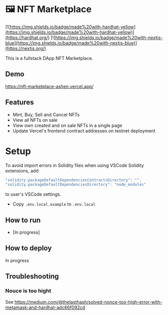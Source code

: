 # 🖼️ NFT Marketplace

[![https://img.shields.io/badge/made%20with-hardhat-yellow](https://img.shields.io/badge/made%20with-hardhat-yellow)](https://hardhat.org/)
[![https://img.shields.io/badge/made%20with-nextjs-blue](https://img.shields.io/badge/made%20with-nextjs-blue)](https://nextjs.org/)

This is a fullstack DApp NFT Marketplace.

## Demo

https://nft-marketplace-ashen.vercel.app/

## Features

- Mint, Buy, Sell and Cancel NFTs
- View all NFTs on sale
- View own created and on sale NFTs in a single page
- Update Vercel's frontend contract addresses on testnet deployment

# Setup

To avoid import errors in Solidity files when using VSCode Solidity extensions, add

```js
"solidity.packageDefaultDependenciesContractsDirectory": "",
"solidity.packageDefaultDependenciesDirectory": "node_modules"
```

to user's VSCode settings.

- Copy `.env.local.example` to `.env.local`

## How to run

- [In progress]

## How to deploy

In progress

## Troubleshooting

### Nouce is too hight

See https://medium.com/@thelasthash/solved-nonce-too-high-error-with-metamask-and-hardhat-adc66f092cd
